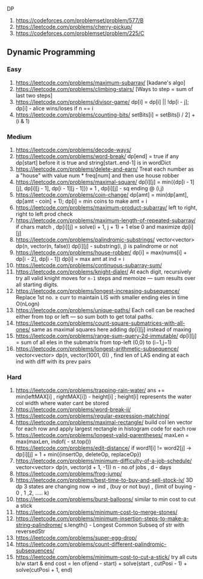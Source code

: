 DP 
1. https://codeforces.com/problemset/problem/577/B
2. https://leetcode.com/problems/cherry-pickup/
3. https://codeforces.com/problemset/problem/225/C

## Dynamic Programming

### Easy
1. https://leetcode.com/problems/maximum-subarray/ [kadane's algo]
2. https://leetcode.com/problems/climbing-stairs/ [Ways to step = sum of last two steps]
3. https://leetcode.com/problems/divisor-game/ dp[i] = dp[i] || !dp[i - j];  dp[i] - alice wins/loses if n == i
4. https://leetcode.com/problems/counting-bits/ setBits[i] = setBits[i / 2] + (i & 1)

### Medium
1. https://leetcode.com/problems/decode-ways/
2. https://leetcode.com/problems/word-break/ dp[end] = true if any dp[start] before it is true and string[start..end-1] is in wordDict
3. https://leetcode.com/problems/delete-and-earn/ Treat each number as a "house" with value num * freq[num] and then use house robber
4. https://leetcode.com/problems/maximal-square/ dp[i][j] = min({dp[i - 1][j], dp[i][j - 1], dp[i - 1][j - 1]}) + 1 , dp[i][j] - sq ending @ (i,j)
5. https://leetcode.com/problems/coin-change/ dp[amt] = min(dp[amt], dp[amt - coin] + 1); dp[i] = min coins to make amt  = i
6. https://leetcode.com/problems/maximum-product-subarray/ left to right, right to left prod check 
7. https://leetcode.com/problems/maximum-length-of-repeated-subarray/ if chars match , dp[i][j] = solve(i + 1, j + 1) + 1 else 0 and maximize dp[i][j]
8. https://leetcode.com/problems/palindromic-substrings/ vector<vector<bool>> dp(n, vector<bool>(n, false)) dp[i][j] - substring(i, j) is palindrome or not
9. https://leetcode.com/problems/house-robber/ dp[i] = max(nums[i] + dp[i - 2], dp[i - 1]) dp[i] = max amt at ind = i
10. https://leetcode.com/problems/continuous-subarray-sum/
11. https://leetcode.com/problems/knight-dialer/ At each digit, recursively try all valid knight moves for `n-1` steps and memoize — sum results over all starting digits.
12. https://leetcode.com/problems/longest-increasing-subsequence/ Replace 1st no. ≥ curr to maintain LIS with smaller ending eles in time O(nLogn)
13. https://leetcode.com/problems/unique-paths/ Each cell can be reached either from top or left — so sum both to get total paths.
14. https://leetcode.com/problems/count-square-submatrices-with-all-ones/ same as maximal squares here adding dp[i][j] instead of maxing
15. https://leetcode.com/problems/range-sum-query-2d-immutable/ dp[i][j] = sum of all eles in the submatrix from top-left (0,0) to (i−1,j−1)
16. https://leetcode.com/problems/longest-arithmetic-subsequence/ vector<vector<int>> dp(n, vector<int>(1001, 0)) , find len of LAS ending at each ind with diff with its prev pairs

### Hard
1. https://leetcode.com/problems/trapping-rain-water/ ans += min(leftMAX[i] , rightMAX[i]) - height[i] ; height[i] represents the water col width where water cant be stored 
2. https://leetcode.com/problems/word-break-ii/
3. https://leetcode.com/problems/regular-expression-matching/
4. https://leetcode.com/problems/maximal-rectangle/ build col len vector for each row and apply largest rectangle in histogram code for each row
5. https://leetcode.com/problems/longest-valid-parentheses/ maxLen = max(maxLen, indof( - st.top())
6. https://leetcode.com/problems/edit-distance/ if word1[i] != word2[j] -> dp[i][j] = 1 + min({insertOp, deleteOp, replaceOp})
7. https://leetcode.com/problems/minimum-difficulty-of-a-job-schedule/ vector<vector<int>> dp(n, vector<int>(d + 1, -1)) n - no.of jobs , d - days
8. https://leetcode.com/problems/frog-jump/
9. https://leetcode.com/problems/best-time-to-buy-and-sell-stock-iv/ 3D dp 3 states are changing now -> ind , (buy or not buy) , (limit of buying - 0 , 1 ,2, ..... k)
10. https://leetcode.com/problems/burst-balloons/ similar to min cost to cut a stick
11. https://leetcode.com/problems/minimum-cost-to-merge-stones/
12. https://leetcode.com/problems/minimum-insertion-steps-to-make-a-string-palindrome/ s.length() - Longest Common Subseq of str with reversedStr
13. https://leetcode.com/problems/super-egg-drop/
14. https://leetcode.com/problems/count-different-palindromic-subsequences/
15. https://leetcode.com/problems/minimum-cost-to-cut-a-stick/ try all cuts b/w start & end cost = len of(end - start) + solve(start , cutPosi - 1) + solve(cutPosi + 1, end)
